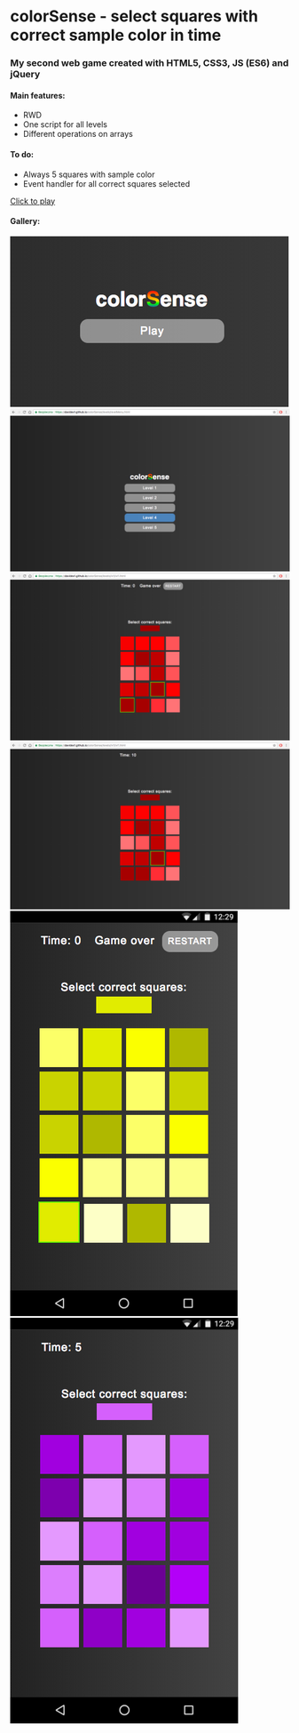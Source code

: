 # colorSense - select squares with correct sample color in time

### My second web game created with HTML5, CSS3, JS (ES6) and jQuery

#### Main features:
* RWD
* One script for all levels
* Different operations on arrays

#### To do:
* Always 5 squares with sample color
* Event handler for all correct squares selected
 

[Click to play ](https://davidex1.github.io/colorSense/)

#### Gallery:
![Alt text](/imgs/1.png)
![Alt text](/imgs/2.png)
![Alt text](/imgs/3.png)
![Alt text](/imgs/4.png)
![Alt text](/imgs/5.png)
![Alt text](/imgs/6.png)

